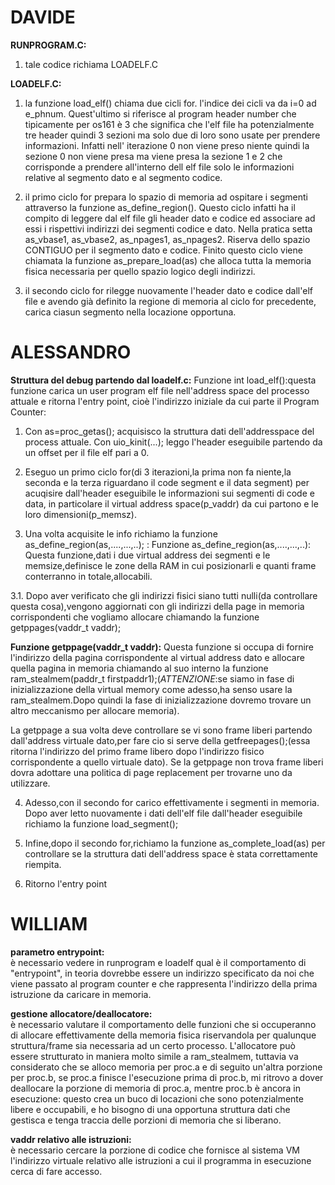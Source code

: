 # DAVIDE

<b>RUNPROGRAM.C:</b>
1. tale codice richiama LOADELF.C

<b>LOADELF.C:</b>
1. la funzione load_elf() chiama due cicli for. l'indice dei cicli va da i=0 ad e_phnum. Quest'ultimo si riferisce al program header number che tipicamente per os161 è 3 che significa che l'elf file ha potenzialmente tre header quindi 3 sezioni ma solo due di loro sono usate per prendere informazioni. Infatti nell' iterazione 0 non viene preso niente quindi la sezione 0 non viene presa ma viene presa la sezione 1 e 2 che corrisponde a prendere all'interno dell elf file solo le informazioni relative al segmento dato e al segmento codice.

2. il primo ciclo for prepara lo spazio di memoria ad ospitare i segmenti attraverso la funzione as_define_region(). Questo ciclo infatti ha il compito di leggere dal elf file gli header dato e codice ed associare ad essi i rispettivi indirizzi dei segmenti codice e dato. Nella pratica setta as_vbase1, as_vbase2, as_npages1, as_npages2. Riserva dello spazio CONTIGUO per il segmento dato e codice. 
Finito questo ciclo viene chiamata la funzione as_prepare_load(as) che alloca tutta la memoria fisica necessaria per quello spazio logico degli indirizzi.

3. il secondo ciclo for rilegge nuovamente l'header dato e codice dall'elf file e avendo già definito la regione di memoria al ciclo for precedente, carica ciasun segmento nella locazione opportuna.

# ALESSANDRO

<b> Struttura del debug partendo dal loadelf.c:</b>
Funzione int load_elf():questa funzione carica un user program elf file nell'address space del processo attuale e ritorna l'entry point, cioè l'indirizzo iniziale da cui parte il Program Counter:
	
1. Con as=proc_getas(); acquisisco la struttura dati dell'addresspace del process attuale.
Con uio_kinit(...); leggo l'header eseguibile partendo da un offset per il file elf pari a 0.

2. Eseguo un primo ciclo for(di 3 iterazioni,la prima non fa niente,la seconda e la terza riguardano il code segment e il data segment) per acuqisire dall'header eseguibile le informazioni sui segmenti di code e data, in particolare il virtual address space(p_vaddr) da cui partono e le loro dimensioni(p_memsz).
	
3. Una volta acquisite le info richiamo la funzione as_define_region(as,....,...,..); :
Funzione as_define_region(as,....,...,..):
Questa funzione,dati i due virtual address dei segmenti e le memsize,definisce le zone della RAM in cui posizionarli e quanti frame conterranno in totale,allocabili.
	
3.1. Dopo aver verificato che gli indirizzi fisici siano tutti nulli(da controllare questa cosa),vengono aggiornati con gli indirizzi della page in memoria corrispondenti che vogliamo allocare chiamando la funzione getppages(vaddr_t vaddr);
		
<b>Funzione getppage(vaddr_t vaddr):</b>
Questa funzione si occupa di fornire l'indirizzo della pagina corrispondente al virtual address dato e allocare quella pagina in memoria chiamando al suo interno la funzione ram_stealmem(paddr_t firstpaddr1);(*ATTENZIONE*:se siamo in fase di inizializzazione della virtual memory come adesso,ha senso usare la ram_stealmem.Dopo quindi la fase di inizializzazione dovremo trovare un altro meccanismo per allocare memoria).
		
La getppage a sua volta deve controllare se vi sono frame liberi partendo dall'address virtuale dato,per fare cio si serve della getfreepages();(essa ritorna l'indirizzo del primo frame libero dopo l'indirizzo fisico corrispondente a quello virtuale dato). Se la getppage non trova frame liberi dovra adottare una politica di page replacement per trovarne uno da utilizzare.
		
4. Adesso,con il secondo for carico effettivamente i segmenti in memoria. Dopo aver letto nuovamente i dati dell'elf file dall'header eseguibile richiamo la funzione load_segment();
	
5. Infine,dopo il secondo for,richiamo la funzione as_complete_load(as) per controllare se la struttura dati dell'address space è stata correttamente riempita.
	
6. Ritorno l'entry point 


# WILLIAM

<b>parametro entrypoint:</b> <br>
è necessario vedere in runprogram e loadelf qual è il comportamento di "entrypoint", in teoria dovrebbe essere un indirizzo specificato da noi che viene passato al program counter e che rappresenta l'indirizzo della prima istruzione da caricare in memoria.

<b>gestione allocatore/deallocatore:</b> <br>
è necessario valutare il comportamento delle funzioni che si occuperanno di allocare effettivamente della memoria fisica riservandola per qualunque struttura/frame sia necessaria ad un certo processo.
L'allocatore può essere strutturato in maniera molto simile a ram_stealmem, tuttavia va considerato che se alloco memoria per proc.a e di seguito un'altra porzione per proc.b, se proc.a finisce l'esecuzione prima di proc.b, mi ritrovo a dover deallocare la porzione di memoria di proc.a, mentre proc.b è ancora in esecuzione: questo crea un buco di locazioni che sono potenzialmente libere e occupabili, e ho bisogno di una opportuna struttura dati che gestisca e tenga traccia delle 
porzioni di memoria che si liberano.

<b>vaddr relativo alle istruzioni:</b> <br>
è necessario cercare la porzione di codice che fornisce al sistema VM l'indirizzo virtuale relativo alle istruzioni a cui il programma in esecuzione cerca di fare accesso.
